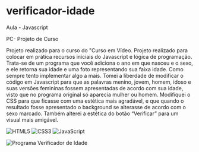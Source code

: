 # verificador-idade

Aula - Javascript

PC- Projeto de Curso

Projeto realizado para o curso do "Curso em Vídeo.
Projeto realizado para colocar em prática recursos iniciais do Javascript e lógica de programação. Trata-se de um programa que você adiciona o ano em que nasceu e o sexo, e ele retorna sua idade e uma foto representando sua faixa idade. Como sempre tento implementar algo a mais. Tomei a liberdade de modificar o código em Javascript para que as palavras menino, jovem, homem, idoso e suas versões femininas fossem apresentadas de acordo com sua idade, visto que no programa original só aparecia mulher ou homem. Modifiquei o CSS para que ficasse com uma estética mais agradável, e que quando o resultado fosse apresentado o background se alterasse de acordo com o sexo marcado. Também alterei a estética do botão “Verificar” para um visual mais amigável.

![HTML5](https://img.shields.io/badge/html5-%23E34F26.svg?style=for-the-badge&logo=html5&logoColor=white) ![CSS3](https://img.shields.io/badge/css3-%231572B6.svg?style=for-the-badge&logo=css3&logoColor=white) ![JavaScript](https://img.shields.io/badge/javascript-%23323330.svg?style=for-the-badge&logo=javascript&logoColor=%23F7DF1E)

![Programa Verificador de Idade](https://images2.imgbox.com/ad/e6/st56QlGh_o.png)
